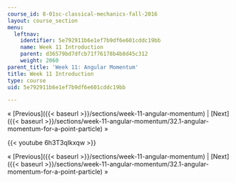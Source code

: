 ```yaml
---
course_id: 8-01sc-classical-mechanics-fall-2016
layout: course_section
menu:
  leftnav:
    identifier: 5e792911b6e1ef7b9df6e601cddc19bb
    name: Week 11 Introduction
    parent: d36579bd7dfcb71f76178b4b8d45c312
    weight: 2060
parent_title: 'Week 11: Angular Momentum'
title: Week 11 Introduction
type: course
uid: 5e792911b6e1ef7b9df6e601cddc19bb

---
```


« [Previous]({{< baseurl >}}/sections/week-11-angular-momentum) | [Next]({{< baseurl >}}/sections/week-11-angular-momentum/32.1-angular-momentum-for-a-point-particle) »

{{< youtube 6h3T3qIkxqw >}}

« [Previous]({{< baseurl >}}/sections/week-11-angular-momentum) | [Next]({{< baseurl >}}/sections/week-11-angular-momentum/32.1-angular-momentum-for-a-point-particle) »